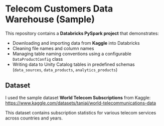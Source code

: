 # Telecom Customers Data Warehouse (Sample)

This repository contains a **Databricks PySpark project** that demonstrates:
- Downloading and importing data from **Kaggle** into Databricks
- Cleaning file names and column names
- Managing table naming conventions using a configurable `DataProductConfig` class
- Writing data to Unity Catalog tables in predefined schemas (`data_sources`, `data_products`, `analytics_products`)

## Dataset

I used the sample dataset **World Telecom Subscriptions** from Kaggle:  
[https://www.kaggle.com/datasets/taniaj/world-telecommunications-data  ](https://www.kaggle.com/datasets/taniaj/world-telecommunications-data)

This dataset contains subscription statistics for various telecom services across countries and years.

